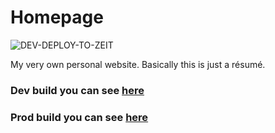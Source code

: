 # Homepage
![DEV-DEPLOY-TO-ZEIT](https://github.com/loyko-vitaliy/homepage/workflows/DEV-DEPLOY-TO-ZEIT/badge.svg)

My very own personal website. Basically this is just a résumé.

### Dev build you can see [here](https://homepage-git-refs-headsdevelop.loyko-vitaliy.now.sh)

### Prod build you can see [here](https://homepage-sandy.now.sh)
